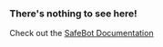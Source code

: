 <link href="/SafeBot/style.css" rel="stylesheet">

### **There's nothing to see here!**
Check out the [SafeBot Documentation](https://hi-joy-nz.github.io/SafeBot/Docs)